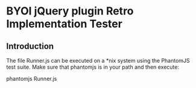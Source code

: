 # BYOI jQuery plugin Retro Implementation Tester

## Introduction
The file Runner.js can be executed on a *nix system using the PhantomJS test suite.
Make sure that phantomjs is in your path and then execute:

phantomjs Runner.js
